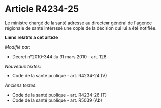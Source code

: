 # Article R4234-25

Le ministre chargé de la santé adresse au directeur général de l'agence régionale de santé intéressé une copie de la décision
qui lui a été notifiée.

**Liens relatifs à cet article**

_Modifié par_:

  - Décret n°2010-344 du 31 mars 2010 - art. 128

_Nouveaux textes_:

  - Code de la santé publique - art. R4234-24 (V)

_Anciens textes_:

  - Code de la santé publique - art. R4234-26 (T)
  - Code de la santé publique - art. R5039 (Ab)
